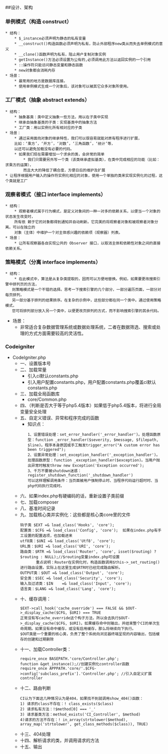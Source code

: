 ##设计、架构
### 单例模式（构造 construct） <div id='single_case'></div>
    * 结构：
        * $_instance必须声明为静态的私有变量
        * __construct()构造函数必须声明为私有，防止外部程序new类从而失去单例模式的意义
        * __clone()函数声明为私有，阻止用户复制对象实例
        * getInstance()方法必须设置为公有的,必须调用此方法以返回实例的一个引用
        * ::操作符只能访问静态变量和静态函数
        * new对象都会消耗内存
    * 场景：
        * 最常用的地方是数据库连接。
        * 使用单例模式生成一个对象后，该对象可以被其它众多对象所使用。

### 工厂模式（抽象 abstract extends） <div id='factory_case'></div>
    * 结构：
        * 抽象基类：类中定义抽象一些方法，用以在子类中实现
        * 继承自抽象基类的子类：实现基类中的抽象方法
        * 工厂类：用以实例化所有相对应的子类
    * 场景：
        * 通过采用面向对象的继承特性，我们可以很容易就能对原有程序进行扩展，
        比如：‘乘方’，‘开方’，‘对数’，‘三角函数’，‘统计’等，
        以还可以避免加载没有必要的代码。
        * 如果我们现在需要增加一个求余的类，会非常的简单
            * 我们只需要另外写一个类（该类继承虚拟基类），在类中完成相应的功能（比如：求乘方的运算），
            而且大大的降低了耦合度，方便日后的维护及扩展
    * 让程序根据用户输入的操作符实例化相应的对象，使用一个单独的类来实现实例化的过程，这个类就是工厂
    
### 观察者模式（接口 interface implements） <div id='observer_case'></div>
    * 结构：
        * 观察者模式属于行为模式，是定义对象间的一种一对多的依赖关系，以便当一个对象的状态发生改变时，
        所有依 赖于它的对象都得到通知并自动刷新。它完美的将观察者对象和被观察者对象分离。可以在独立的
        对象（主体）中维护一个对主体感兴趣的依赖项（观察器）列表。 
    * 场景：
        * 让所有观察器各自实现公共的 Observer 接口，以取消主体和依赖性对象之间的直接依赖关系。

### 策略模式（分离 interface implements） <div id='strategy_case'></div>
    * 结构：
        * 在此模式中，算法是从复杂类提取的，因而可以方便地替换。例如，如果要更改搜索引擎中排列页的方法，
       则策略模式是一个不错的选择。思考一下搜索引擎的几个部分，一部分遍历页面，一部分对每页排列，
       另一部分基于排列的结果排序。在复杂的示例中，这些部分都在同一个类中。通过使用策略模式，
       您可将排列部分放入另一个类中，以便更改页排列的方式，而不影响搜索引擎的其余代码。
   * 场景：
        * 非常适合复杂数据管理系统或数据处理系统，二者在数据筛选、搜索或处理的方式方面需要较高的灵活性。
        
### Codeigniter <div id='codeigniter'></div>
* CodeIgniter.php
    * 一、设置版本号
    * 二、加载常量
        * 引入ci默认constants.php
        * 引入用户配置constants.php，用户配置constants.php覆盖ci默认constants.php
    * 三、加载全局函数库
        * core/Common.php
    * 四、（判断是否大于等于php5.4版本）如果低于php5.4版本，将进行全局变量安全处理
    * 五、自定义错误、异常和程序完成的函数
        * 知识点：
            ```
            1、设置错误处理：set_error_handler('_error_handler')。处理函数原型：function _error_handler($severity, $message, $filepath, $line)。程序本身原因或手工触发trigger_error("A custom error has been triggered");
            2、设置异常处理：set_exception_handler('_exception_handler')。处理函数原型：function _exception_handler($exception)。当用户抛出异常时触发throw new Exception('Exception occurred');
            3、千万不要被shutdown迷惑：register_shutdown_function('_shutdown_handler')
            可以这样理解调用条件：当页面被用户强制停止时、当程序代码运行超时时、当php代码执行完成时。
            ```
    * 六、如果index.php有硬编码的话，重新设置子类前缀
    * 七、加载composer
    * 八、基准时间记录
    * 九、加载核心类并实例化：这些都是核心类core里的文件
        ```
        钩子类 $EXT =& load_class('Hooks', 'core');
        配置类：$CFG =& load_class('Config', 'core');  如果在index.php有手工设置的配置选项，也加载进来
        utf8类：$UNI =& load_class('Utf8', 'core');
        URL类：$URI =& load_class('URI', 'core');
        路由类：$RTR =& load_class('Router', 'core', isset($routing) ? $routing : NULL);//$routing变量index.php可设置
               重点说明：Router在实例化时，构造函数调用$this->_set_routing()进行路由设置。实际上在这里生成$RTR时已经完成路由解析。
        OUTPUT类：$OUT =& load_class('Output', 'core');
        安全类：$SEC =& load_class('Security', 'core');
        输入及过滤类：$IN    =& load_class('Input', 'core');
        语言类：$LANG =& load_class('Lang', 'core');
        ```
    * 十、缓存调用：
        ```
        $EXT->call_hook('cache_override') === FALSE && $OUT->_display_cache($CFG, $URI) === TRUE
        正常没有写cache_override这个构子方法，所以会去执行$OUT->_display_cache($CFG, $URI)。如果缓存命中则输出，并结束整个CI的单次生命周期。如果没有命中缓存，或没有启用缓存，那么将继续向下执行。
        $OUT类是一个重要的核心类，负责了整个系统向浏览器终端呈现的内容输出，包括缓存的创建和过期删除
        ```
    * 十一、加载Controller类：
        ```
        require_once BASEPATH.'core/Controller.php';
        function &get_instance();//创建实例化controller函数
        require_once APPPATH.'core/'.$CFG->config['subclass_prefix'].'Controller.php'; //引入自定义扩展controller
        ```
    * 十二、路由判断
        ```
        CI认为下面这几种情况认为是404，如果找不到就调用show_404()函数：
        1) 请求的class不存在：! class_exists($class)
        2) 请求私有方法：!$method[0] === '_'
        3) 请求基类方法：method_exists('CI_Controller', $method)
        4)请求的方法不存在：! in_array(strtolower($method), array_map('strtolower', get_class_methods($class)), TRUE)
        ```
    * 十三、404处理
    * 十四、解析请求的类，并调用请求的方法
    * 十五、输出
